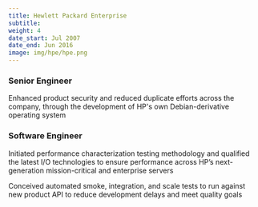 ```yaml
---
title: Hewlett Packard Enterprise
subtitle:
weight: 4
date_start: Jul 2007
date_end: Jun 2016
image: img/hpe/hpe.png
---
```


### Senior Engineer

Enhanced product security and reduced duplicate efforts across the
company, through the development of HP's own Debian-derivative
operating system

### Software Engineer

Initiated performance characterization testing methodology and
qualified the latest I/O technologies to ensure performance across
HP’s next-generation mission-critical and enterprise servers

Conceived automated smoke, integration, and scale tests to run
against new product API to reduce development delays and meet
quality goals
